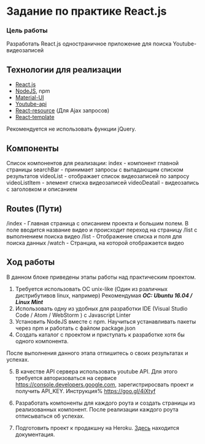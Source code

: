 
# Задание по практике React.js
### Цель работы
Разработать React.js одностраничное приложение для поиска Youtube-видеозаписей

## Технологии для реализации
- [React.js](https://reactjs.org/community/starter-kits.html)
- [NodeJS](https://nodejs.org/en/), npm
- [Material-UI](http://www.material-ui.com/#/)
- [Youtube-api](https://developers.google.com/youtube/v3/sample_requests)
- [React-resource](https://reactjs.org/docs/faq-ajax.html#how-can-i-make-an-ajax-call) (Для Ajax запросов)
- [React-template](https://github.com/StephenGrider/ReduxSimpleStarter)

Рекомендуется не использовать функции jQuery.

## Компоненты
Список компонентов для реализации:
index - компонент главной страницы
searchBar - принимает запросы с выпадающим списком результатов
videoList - отображает список видеозаписей по запросу
videoListItem - элемент списка видеозаписей
videoDeatail -  видеозапись с заголовком и описанием


## Routes (Пути)

/index - Главная страница с описанием проекта и большим полем. В поле вводится название видео и происходит переход на страницу /list с выполнением поиска видео
/list - Отображение списка и поля для поиска данных
/watch - Странциа, на которой отображается видео 


## Ход работы
В данном блоке приведены этапы работы над практическим проектом. 

1. Требуется использовать ОС unix-like (Один из рзаличных дистрибутивов linux, например)
Рекомендумая ***ОС: Ubuntu 16.04 / Linux Mint***
2. Использовать одну из удобных для разработки IDE (Visual Studio Code / Atom / WebStorm ) с Javascript Linter
3. Установить NodeJS вместе с npm. Научиться устанавливать пакеты через npm и работать с файлом package.json 
4. Создать каталог с проектом и приступать к разработке хотя бы одного компонента.

После выполнения данного этапа отпишитесь о своих результатах и успехах.

5. В качестве API сервера использовать youtube API. Для этого требуется авторизоваться на сервисе https://console.developers.google.com, зарегистриросвать проект и получить API_KEY. Инструкция% https://goo.gl/4iXtyf

6. Разработать компоненты для каждого роута и создать страницы из реализованных компонент.
После реализации каждого роута отписываться об успехах. 

7. Подготовить проект к продакшну на Heroku. [Здесь](https://blog.heroku.com/deploying-react-with-zero-configuration) находится документация.

